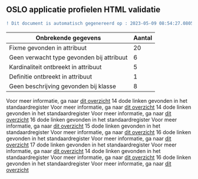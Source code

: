 ## OSLO applicatie profielen HTML validatie
```diff
! Dit document is automatisch gegenereerd op : 2023-05-09 08:54:27.080502
```

| Onbrekende gegevens               | Aantal  |
| ----------------------------              | --------------------------  |
| Fixme gevonden in attribuut               | 20  |
| Geen verwacht type gevonden bij attribuut | 6  |
| Kardinaliteit ontbreekt in attribuut      | 5  |
| Definitie ontbreekt in attribuut          | 1  |
| Geen beschrijving gevonden bij klasse     | 8  |

Voor meer informatie, ga naar [dit overzicht](output/controle_applicatieprofiel.md)
14 dode linken gevonden in het standaardregister
Voor meer informatie, ga naar [dit overzicht](output/dead_links.md)
14 dode linken gevonden in het standaardregister
Voor meer informatie, ga naar [dit overzicht](output/dead_links.md)
16 dode linken gevonden in het standaardregister
Voor meer informatie, ga naar [dit overzicht](output/dead_links.md)
15 dode linken gevonden in het standaardregister
Voor meer informatie, ga naar [dit overzicht](output/dead_links.md)
16 dode linken gevonden in het standaardregister
Voor meer informatie, ga naar [dit overzicht](output/dead_links.md)
17 dode linken gevonden in het standaardregister
Voor meer informatie, ga naar [dit overzicht](output/dead_links.md)
14 dode linken gevonden in het standaardregister
Voor meer informatie, ga naar [dit overzicht](output/dead_links.md)
16 dode linken gevonden in het standaardregister
Voor meer informatie, ga naar [dit overzicht](output/dead_links.md)